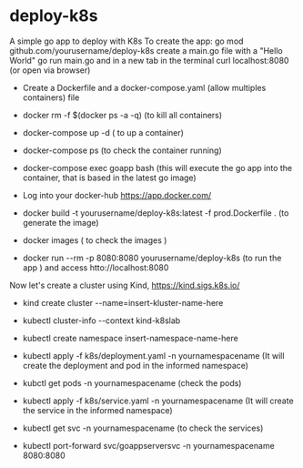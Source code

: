 # deploy-k8s
A simple go app to deploy with K8s
To create the app:
go mod github.com/yourusername/deploy-k8s
create a main.go file with a "Hello World"
go run main.go and in a new tab in the terminal curl localhost:8080 (or open via browser)

* Create a Dockerfile and a docker-compose.yaml (allow multiples containers) file
* docker rm -f $(docker ps -a -q) (to kill all containers)
* docker-compose up -d ( to up a container) 

* docker-compose ps (to check the container running)

* docker-compose exec goapp bash (this will execute the go app into the container, that is based in the   latest go image)

* Log into your docker-hub https://app.docker.com/

* docker build -t yourusername/deploy-k8s:latest -f prod.Dockerfile . (to generate the image)

* docker images ( to check the images )

* docker run --rm -p 8080:8080 yourusername/deploy-k8s   (to run the app ) and access htto://localhost:8080

Now let's create a cluster using Kind, https://kind.sigs.k8s.io/ 

* kind create cluster --name=insert-kluster-name-here

* kubectl cluster-info --context kind-k8slab

* kubectl create namespace insert-namespace-name-here 

*  kubectl apply -f k8s/deployment.yaml -n yournamespacename (It will create the deployment and pod in the informed namespace)

* kubctl get pods -n yournamespacename (check the pods)

*  kubectl apply -f k8s/service.yaml -n yournamespacename (It will create the service in the informed namespace)

* kubectl get svc -n yournamespacename (to check the services)

* kubectl port-forward svc/goappserversvc -n yournamespacename 8080:8080   